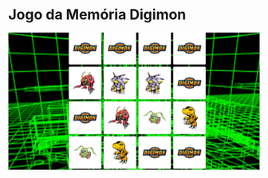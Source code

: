 # Jogo da Memória Digimon

<p align="center">
<img src="./assets/Screenshot (2).png" alt="Imagem do game" />
</p>
